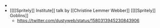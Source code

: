 - 
- [[[[Spritely]] Institute]] talk by [[Christine Lemmer Webber]] [[[[Spritely]] Goblins]]
    - https://twitter.com/dustyweb/status/1580313945230843906
